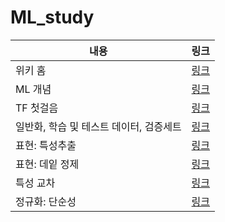 # ML_study

|내용|링크|
|---|---|
|위키 홈|[링크](https://github.com/Haonly/ML_study/wiki)|
|ML 개념|[링크](https://github.com/Haonly/ML_study/wiki/ML-개념)|
|TF 첫걸음|[링크](https://github.com/Haonly/ML_study/wiki/TF-첫걸음)|
|일반화, 학습 및 테스트 데이터, 검증세트|[링크](https://github.com/Haonly/ML_study/wiki/일반화,-학습-및-테스트-세트,-검증-세트)|
|표현: 특성추출|[링크](https://github.com/Haonly/ML_study/wiki/4.-표현:-특성-추출)|
|표현: 데잍 정제|[링크](https://github.com/Haonly/ML_study/wiki/5.-표현-:-데이터-정제)|
|특성 교차|[링크](https://github.com/Haonly/ML_study/wiki/6.-특성-교차)|
|정규화: 단순성|[링크](https://github.com/Haonly/ML_study/wiki/7.-정규화:-단순성)|
